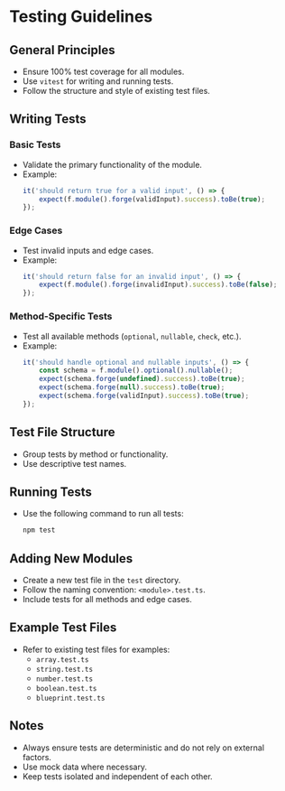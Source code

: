 # Testing Guidelines

## General Principles

- Ensure 100% test coverage for all modules.
- Use `vitest` for writing and running tests.
- Follow the structure and style of existing test files.

## Writing Tests

### Basic Tests

- Validate the primary functionality of the module.
- Example:
    ```typescript
    it('should return true for a valid input', () => {
        expect(f.module().forge(validInput).success).toBe(true);
    });
    ```

### Edge Cases

- Test invalid inputs and edge cases.
- Example:
    ```typescript
    it('should return false for an invalid input', () => {
        expect(f.module().forge(invalidInput).success).toBe(false);
    });
    ```

### Method-Specific Tests

- Test all available methods (`optional`, `nullable`, `check`, etc.).
- Example:
    ```typescript
    it('should handle optional and nullable inputs', () => {
        const schema = f.module().optional().nullable();
        expect(schema.forge(undefined).success).toBe(true);
        expect(schema.forge(null).success).toBe(true);
        expect(schema.forge(validInput).success).toBe(true);
    });
    ```

## Test File Structure

- Group tests by method or functionality.
- Use descriptive test names.

## Running Tests

- Use the following command to run all tests:
    ```bash
    npm test
    ```

## Adding New Modules

- Create a new test file in the `test` directory.
- Follow the naming convention: `<module>.test.ts`.
- Include tests for all methods and edge cases.

## Example Test Files

- Refer to existing test files for examples:
    - `array.test.ts`
    - `string.test.ts`
    - `number.test.ts`
    - `boolean.test.ts`
    - `blueprint.test.ts`

## Notes

- Always ensure tests are deterministic and do not rely on external factors.
- Use mock data where necessary.
- Keep tests isolated and independent of each other.
